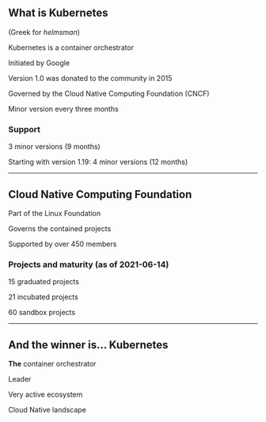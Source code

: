 ## What is Kubernetes

(Greek for *helmsman*)

Kubernetes is a container orchestrator

Initiated by Google

Version 1.0 was donated to the community in 2015

Governed by the Cloud Native Computing Foundation (CNCF) [<i class="fas fa-external-link-alt"></i>](https://www.cncf.io/)

Minor version every three months

### Support

3 minor versions (9 months)

Starting with version 1.19: 4 minor versions (12 months)

---

## Cloud Native Computing Foundation

Part of the Linux Foundation

Governs the contained projects

Supported by over 450 members [<i class="fas fa-external-link-alt"></i>](https://www.cncf.io/about/members/)

### Projects and maturity (as of 2021-06-14)

15 graduated projects

21 incubated projects

60 sandbox projects

---

## And the winner is... Kubernetes

**The** container orchestrator

Leader

Very active ecosystem

Cloud Native landscape [<i class="fas fa-external-link-alt"></i>](https://landscape.cncf.io/)
